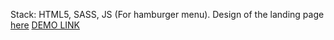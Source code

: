Stack: HTML5, SASS, JS (For hamburger menu).
Design of the landing page [here](https://www.figma.com/file/nHz8bflIwJaWP3P99vKTH5/miami_home_new?node-id=16033%3A3)
[DEMO LINK](https://github.com/vitaliy-zhyvyliak/miami_layout)
